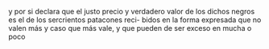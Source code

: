 y por si declara que el justo precio y verdadero valor de los dichos negros es el de los sercrientos patacones reci- bidos en la forma expresada que no valen más y caso que más vale, y que pueden de ser exceso en mucha o poco